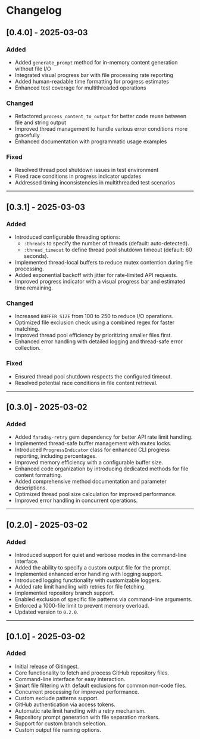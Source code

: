 # Changelog

## [0.4.0] - 2025-03-03

### Added
- Added `generate_prompt` method for in-memory content generation without file I/O
- Integrated visual progress bar with file processing rate reporting
- Added human-readable time formatting for progress estimates
- Enhanced test coverage for multithreaded operations

### Changed
- Refactored `process_content_to_output` for better code reuse between file and string output
- Improved thread management to handle various error conditions more gracefully
- Enhanced documentation with programmatic usage examples

### Fixed
- Resolved thread pool shutdown issues in test environment
- Fixed race conditions in progress indicator updates
- Addressed timing inconsistencies in multithreaded test scenarios

---

## [0.3.1] - 2025-03-03

### Added
- Introduced configurable threading options:
  - `:threads` to specify the number of threads (default: auto-detected).
  - `:thread_timeout` to define thread pool shutdown timeout (default: 60 seconds).
- Implemented thread-local buffers to reduce mutex contention during file processing.
- Added exponential backoff with jitter for rate-limited API requests.
- Improved progress indicator with a visual progress bar and estimated time remaining.

### Changed
- Increased `BUFFER_SIZE` from 100 to 250 to reduce I/O operations.
- Optimized file exclusion check using a combined regex for faster matching.
- Improved thread pool efficiency by prioritizing smaller files first.
- Enhanced error handling with detailed logging and thread-safe error collection.

### Fixed
- Ensured thread pool shutdown respects the configured timeout.
- Resolved potential race conditions in file content retrieval.

---

## [0.3.0] - 2025-03-02

### Added
- Added `faraday-retry` gem dependency for better API rate limit handling.
- Implemented thread-safe buffer management with mutex locks.
- Introduced `ProgressIndicator` class for enhanced CLI progress reporting, including percentages.
- Improved memory efficiency with a configurable buffer size.
- Enhanced code organization by introducing dedicated methods for file content formatting.
- Added comprehensive method documentation and parameter descriptions.
- Optimized thread pool size calculation for improved performance.
- Improved error handling in concurrent operations.

---

## [0.2.0] - 2025-03-02

### Added
- Introduced support for quiet and verbose modes in the command-line interface.
- Added the ability to specify a custom output file for the prompt.
- Implemented enhanced error handling with logging support.
- Introduced logging functionality with customizable loggers.
- Added rate limit handling with retries for file fetching.
- Implemented repository branch support.
- Enabled exclusion of specific file patterns via command-line arguments.
- Enforced a 1000-file limit to prevent memory overload.
- Updated version to `0.2.0`.

---

## [0.1.0] - 2025-03-02

### Added
- Initial release of Gitingest.
- Core functionality to fetch and process GitHub repository files.
- Command-line interface for easy interaction.
- Smart file filtering with default exclusions for common non-code files.
- Concurrent processing for improved performance.
- Custom exclude patterns support.
- GitHub authentication via access tokens.
- Automatic rate limit handling with a retry mechanism.
- Repository prompt generation with file separation markers.
- Support for custom branch selection.
- Custom output file naming options.